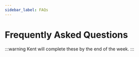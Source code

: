 ```yaml
---
sidebar_label: FAQs
---
```


# Frequently Asked Questions

:::warning
Kent will complete these by the end of the week.
:::
